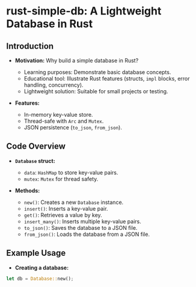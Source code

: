 # rust-simple-db: A Lightweight Database in Rust

## Introduction

* **Motivation:** Why build a simple database in Rust?
    * Learning purposes: Demonstrate basic database concepts.
    * Educational tool:  Illustrate Rust features (structs, `impl` blocks, error handling, concurrency).
    * Lightweight solution:  Suitable for small projects or testing.

* **Features:**
    * In-memory key-value store.
    * Thread-safe with `Arc` and `Mutex`.
    * JSON persistence (`to_json`, `from_json`).

## Code Overview

* **`Database` struct:**
    * `data`:  `HashMap` to store key-value pairs.
    * `mutex`: `Mutex` for thread safety.

* **Methods:**
    * `new()`: Creates a new `Database` instance.
    * `insert()`: Inserts a key-value pair.
    * `get()`: Retrieves a value by key.
    * `insert_many()`: Inserts multiple key-value pairs.
    * `to_json()`: Saves the database to a JSON file.
    * `from_json()`: Loads the database from a JSON file.

## Example Usage

* **Creating a database:**

```rust
let db = Database::new();